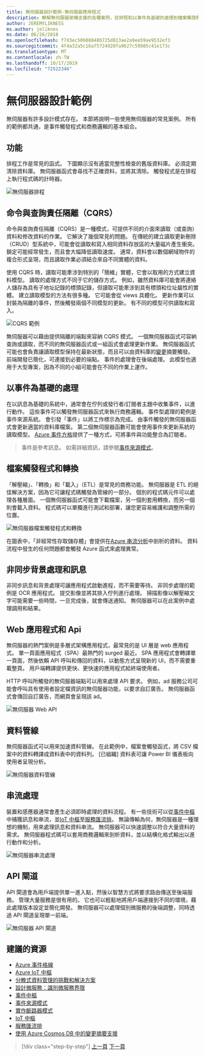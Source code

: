 ```yaml
---
title: 無伺服器設計範例-無伺服器應用程式
description: 瞭解無伺服器架構支援的各種案例，從排程和以事件為基礎的處理到檔案觸發程式和串流處理。
author: JEREMYLIKNESS
ms.author: jeliknes
ms.date: 06/26/2018
ms.openlocfilehash: f7d3ec50608848b725d813ae2a9ee59ae9532ef3
ms.sourcegitcommit: 4f4a32a5c16a75724920fa9627c59985c41e173c
ms.translationtype: MT
ms.contentlocale: zh-TW
ms.lasthandoff: 10/17/2019
ms.locfileid: "72522346"
---
```

# <a name="serverless-design-examples"></a>無伺服器設計範例

無伺服器有許多設計模式存在。 本節將說明一些使用無伺服器的常見案例。 所有的範例都共通，是事件觸發程式和商務邏輯的基本組合。

## <a name="scheduling"></a>功能

排程工作是常見的函式。 下圖顯示沒有適當完整性檢查的舊版資料庫。 必須定期清除資料庫。 無伺服器函式會尋找不正確資料，並將其清除。 觸發程式是在排程上執行程式碼的計時器。

![無伺服器排程](./media/serverless-scheduling.png)

## <a name="command-and-query-responsibility-segregation-cqrs"></a>命令與查詢責任隔離（CQRS）

命令與查詢責任隔離（CQRS）是一種模式，可提供不同的介面來讀取（或查詢）資料和修改資料的作業。 它解決了幾個常見的問題。 在傳統的建立讀取更新刪除（CRUD）型系統中，可能會從讀取和寫入相同資料存放區的大量磁片產生衝突。 鎖定可能經常發生，而且會大幅降低讀取速度。 通常，資料會以數個網域物件的複合形式呈現，而且讀取作業必須結合來自不同實體的資料。

使用 CQRS 時，讀取可能牽涉到特別的「簡維」實體，它會以取用的方式建立資料模型。 讀取的處理方式不同于它的儲存方式。 例如，雖然資料庫可能會將連絡人儲存為具有子地址記錄的標頭記錄，但讀取可能牽涉到具有標頭和位址屬性的實體。 建立讀取模型的方法有很多種。 它可能會從 views 具體化。 更新作業可以封裝為隔離的事件，然後觸發兩個不同模型的更新。 有不同的模型可供讀取和寫入。

![CQRS 範例](./media/cqrs-example.png)

無伺服器可以藉由提供隔離的端點來容納 CQRS 模式。 一個無伺服器函式可容納查詢或讀取，而不同的無伺服器函式或一組函式會處理更新作業。 無伺服器函式可能也會負責讓讀取模型保持在最新狀態，而且可以由資料庫的[變更](https://docs.microsoft.com/azure/cosmos-db/change-feed)摘要觸發。 前端開發已簡化，可連接到必要的端點。 事件的處理會在後端處理。 此模型也適用于大型專案，因為不同的小組可能會在不同的作業上運作。

## <a name="event-based-processing"></a>以事件為基礎的處理

在以訊息為基礎的系統中，通常會在佇列或發行者/訂閱者主題中收集事件，以進行動作。 這些事件可以觸發無伺服器函式來執行商務邏輯。 事件型處理的範例是事件來源系統。 會引發「事件」以將工作標示為完成。 由事件觸發的無伺服器函式會更新適當的資料庫檔案。 第二個無伺服器函數可能會使用事件來更新系統的讀取模型。 [Azure 事件方格](https://docs.microsoft.com/azure/event-grid/overview)提供了一種方式，可將事件與功能整合為訂閱者。

> 事件是參考訊息。 如需詳細資訊，請參閱[事件來源模式](https://docs.microsoft.com/azure/architecture/patterns/event-sourcing)。

## <a name="file-triggers-and-transformations"></a>檔案觸發程式和轉換

「解壓縮」、「轉換」和「載入」（ETL）是常見的商務功能。 無伺服器是 ETL 的絕佳解決方案，因為它可讓程式碼觸發為管線的一部分。 個別的程式碼元件可以處理各種層面。 一個無伺服器函式可能會下載檔案，另一個則套用轉換，而另一個則會載入資料。 程式碼可以單獨進行測試和部署，讓您更容易維護和調整所需的位置。

![無伺服器檔案觸發程式和轉換](./media/serverless-file-triggers.png)

在圖表中，「非經常性存取儲存體」會提供在[Azure 串流分析](https://docs.microsoft.com/azure/stream-analytics)中剖析的資料。 資料流程中發生的任何問題都會觸發 Azure 函式來處理異常。

## <a name="asynchronous-background-processing-and-messaging"></a>非同步背景處理和訊息

非同步訊息和背景處理可讓應用程式啟動進程，而不需要等待。 非同步處理的範例是 OCR 應用程式。 提交影像並將其排入佇列進行處理。 掃描影像以解壓縮文字可能需要一些時間，一旦完成後，就會傳送通知。 無伺服器可以在此案例中處理調用和結果。

## <a name="web-apps-and-apis"></a>Web 應用程式和 Api

無伺服器的熱門案例是多層式架構應用程式，最常見的是 UI 層是 web 應用程式。 單一頁面應用程式（SPA）最熱門的 surged 最近。 SPA 應用程式會轉譯單一頁面，然後依賴 API 呼叫和傳回的資料，以動態方式呈現新的 UI，而不需要重載整頁。 用戶端轉譯提供更快、更快速的應用程式給終端使用者。

HTTP 呼叫所觸發的無伺服器端點可以用來處理 API 要求。 例如，ad 服務公司可能會呼叫具有使用者設定檔資訊的無伺服器功能，以要求自訂廣告。 無伺服器函式會傳回自訂廣告，而網頁會呈現該 ad。

![無伺服器 Web API](./media/serverless-web-api.png)

## <a name="data-pipeline"></a>資料管線

無伺服器函式可以用來加速資料管線。 在此範例中，檔案會觸發函式，將 CSV 檔案中的資料轉譯成資料表中的資料列。 [已組織] 資料表可讓 Power BI 儀表板向使用者呈現分析。

![無伺服器資料管線](./media/serverless-data-pipeline.png)

## <a name="stream-processing"></a>串流處理

裝置和感應器通常會產生必須即時處理的資料流程。 有一些技術可以從[事件中樞](https://docs.microsoft.com/azure/event-hubs/event-hubs-what-is-event-hubs)中捕獲訊息和串流，並[IoT 中樞](https://docs.microsoft.com/azure/iot-hub)至[服務匯流排](https://docs.microsoft.com/azure/service-bus)。 無論傳輸為何，無伺服器是一種理想的機制，用來處理訊息和資料串流。 無伺服器可以快速調整以符合大量資料的需求。 無伺服器程式碼可以套用商務邏輯來剖析資料，並以結構化格式輸出以進行動作和分析。

![無伺服器串流處理](./media/serverless-stream-processing.png)

## <a name="api-gateway"></a>API 閘道

API 閘道會為用戶端提供單一進入點，然後以智慧方式將要求路由傳送至後端服務。 管理大量服務是很有用的。 它也可以輕鬆地將用戶端連接到不同的環境，藉此處理版本設定並簡化開發。 無伺服器可以處理個別微服務的後端調整，同時透過 API 閘道呈現單一前端。

![無伺服器 API 閘道](./media/serverless-api-gateway.png)

## <a name="recommended-resources"></a>建議的資源

- [Azure 事件格線](https://docs.microsoft.com/azure/event-grid/overview)
- [Azure IoT 中樞](https://docs.microsoft.com/azure/iot-hub)
- [分散式資料管理的挑戰和解決方案](../microservices/architect-microservice-container-applications/distributed-data-management.md)
- [設計微服務：識別微服務界限](https://docs.microsoft.com/azure/architecture/microservices/microservice-boundaries)
- [事件中樞](https://docs.microsoft.com/azure/event-hubs/event-hubs-what-is-event-hubs)
- [事件來源模式](https://docs.microsoft.com/azure/architecture/patterns/event-sourcing)
- [實作斷路器模式](../microservices/implement-resilient-applications/implement-circuit-breaker-pattern.md)
- [IoT 中樞](https://docs.microsoft.com/azure/iot-hub)
- [服務匯流排](https://docs.microsoft.com/azure/service-bus)
- [使用 Azure Cosmos DB 中的變更摘要支援](https://docs.microsoft.com/azure/cosmos-db/change-feed)

>[!div class="step-by-step"]
>[上一頁](serverless-architecture-considerations.md)
>[下一頁](azure-serverless-platform.md)
